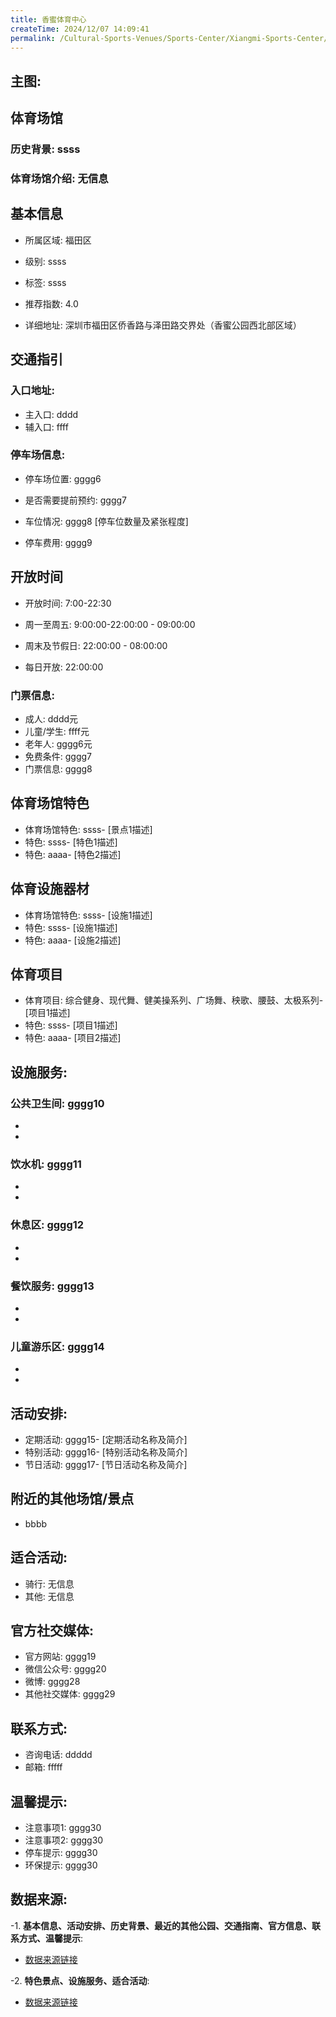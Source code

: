 ```yaml
---
title: 香蜜体育中心
createTime: 2024/12/07 14:09:41
permalink: /Cultural-Sports-Venues/Sports-Center/Xiangmi-Sports-Center/
---
```


## 主图:
<ImageCard
image="https://www.sztyzx.com.cn/public/uploads/images/20240326/2f25e8521cf7b0a61acfd3518543449f.png"
title= "香蜜体育中心"
description= "ssss"
date="2024/12/07"
href="/"
author="sunshang-hl"
/>
## 体育场馆
### 历史背景: ssss
### 体育场馆介绍: 无信息
## 基本信息

- 所属区域: 福田区

- 级别: ssss

- 标签: ssss

- 推荐指数: 4.0

- 详细地址: 深圳市福田区侨香路与泽田路交界处（香蜜公园西北部区域）

## 交通指引

### 入口地址:
- 主入口: dddd
- 辅入口: ffff
### 停车场信息:
- 停车场位置: gggg6

- 是否需要提前预约: gggg7

- 车位情况: gggg8 [停车位数量及紧张程度]

- 停车费用: gggg9

## 开放时间
- 开放时间: 7:00-22:30    

- 周一至周五: 9:00:00-22:00:00 - 09:00:00
- 周末及节假日: 22:00:00 - 08:00:00
- 每日开放: 22:00:00

### 门票信息:
- 成人: dddd元
- 儿童/学生: ffff元
- 老年人: gggg6元
- 免费条件: gggg7
- 门票信息: gggg8
## 体育场馆特色
- 体育场馆特色: ssss- [景点1描述]
- 特色: ssss- [特色1描述]
- 特色: aaaa- [特色2描述]
## 体育设施器材
- 体育场馆特色: ssss- [设施1描述]
- 特色: ssss- [设施1描述]
- 特色: aaaa- [设施2描述]
## 体育项目
- 体育项目: 综合健身、现代舞、健美操系列、广场舞、秧歌、腰鼓、太极系列- [项目1描述]
- 特色: ssss- [项目1描述]
- 特色: aaaa- [项目2描述]
## 设施服务:
### 公共卫生间: gggg10
- 
- 
### 饮水机: gggg11
- 
- 
### 休息区: gggg12
- 
- 
### 餐饮服务: gggg13
- 
- 
### 儿童游乐区: gggg14
- 
- 
## 活动安排:
- 定期活动: gggg15- [定期活动名称及简介]
- 特别活动: gggg16- [特别活动名称及简介]
- 节日活动: gggg17- [节日活动名称及简介]
## 附近的其他场馆/景点
- bbbb

## 适合活动:
- 骑行: 无信息
- 其他: 无信息

## 官方社交媒体:
- 官方网站: gggg19
- 微信公众号: gggg20
- 微博: gggg28
- 其他社交媒体: gggg29

## 联系方式:
- 咨询电话: ddddd 
- 邮箱: fffff

## 温馨提示:
- 注意事项1: gggg30
- 注意事项2: gggg30
- 停车提示: gggg30
- 环保提示: gggg30

## 数据来源:
-1. **基本信息、活动安排、历史背景、最近的其他公园、交通指南、官方信息、联系方式、温馨提示**:
- [数据来源链接](http://wtl.sz.gov.cn/ggfw/tyl/zytycgylb/index.html)

-2. **特色景点、设施服务、适合活动**:
- [数据来源链接](http://wtl.sz.gov.cn/ggfw/tyl/zytycgylb/index.html)

